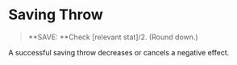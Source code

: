 
# Saving Throw

> **SAVE: **Check [relevant stat]/2. (Round down.)

A successful saving throw decreases or cancels a negative effect.